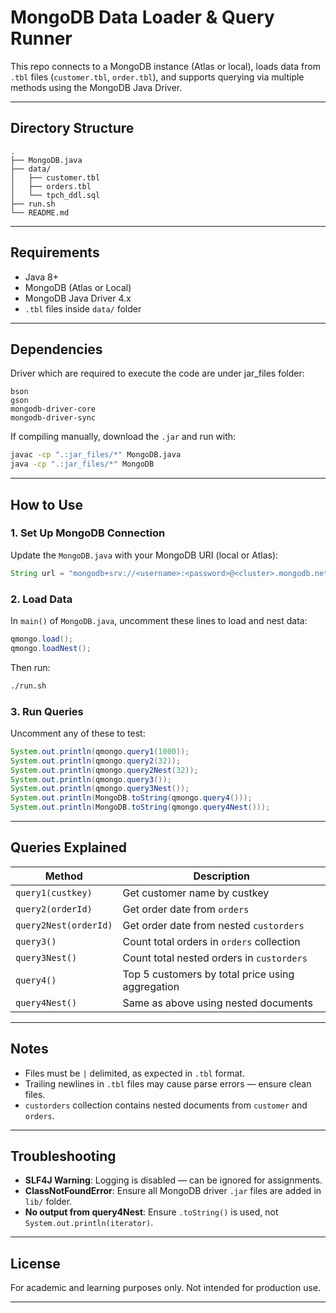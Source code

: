 # MongoDB Data Loader & Query Runner

This repo connects to a MongoDB instance (Atlas or local), loads data from `.tbl` files (`customer.tbl`, `order.tbl`), and supports querying via multiple methods using the MongoDB Java Driver.

---

## Directory Structure

```
.
├── MongoDB.java
├── data/
│   ├── customer.tbl
│   ├── orders.tbl
│   └── tpch_ddl.sql
├── run.sh
└── README.md
```

---

## Requirements

- Java 8+
- MongoDB (Atlas or Local)
- MongoDB Java Driver 4.x
- `.tbl` files inside `data/` folder

---

## Dependencies

Driver which are required to execute the code are under jar_files folder:

```
bson
gson
mongodb-driver-core
mongodb-driver-sync
```

If compiling manually, download the `.jar` and run with:

```bash
javac -cp ".:jar_files/*" MongoDB.java
java -cp ".:jar_files/*" MongoDB
```

---

## How to Use

### 1. Set Up MongoDB Connection

Update the `MongoDB.java` with your MongoDB URI (local or Atlas):

```java
String url = "mongodb+srv://<username>:<password>@<cluster>.mongodb.net/";
```

### 2. Load Data

In `main()` of `MongoDB.java`, uncomment these lines to load and nest data:

```java
qmongo.load();
qmongo.loadNest();
```

Then run:

```bash
./run.sh
```

### 3. Run Queries

Uncomment any of these to test:

```java
System.out.println(qmongo.query1(1000));
System.out.println(qmongo.query2(32));
System.out.println(qmongo.query2Nest(32));
System.out.println(qmongo.query3());
System.out.println(qmongo.query3Nest());
System.out.println(MongoDB.toString(qmongo.query4()));
System.out.println(MongoDB.toString(qmongo.query4Nest()));
```

---

## Queries Explained

| Method             | Description                                      |
|--------------------|--------------------------------------------------|
| `query1(custkey)`  | Get customer name by custkey                     |
| `query2(orderId)`  | Get order date from `orders`                     |
| `query2Nest(orderId)` | Get order date from nested `custorders`       |
| `query3()`         | Count total orders in `orders` collection        |
| `query3Nest()`     | Count total nested orders in `custorders`        |
| `query4()`         | Top 5 customers by total price using aggregation |
| `query4Nest()`     | Same as above using nested documents             |

---

## Notes

- Files must be `|` delimited, as expected in `.tbl` format.
- Trailing newlines in `.tbl` files may cause parse errors — ensure clean files.
- `custorders` collection contains nested documents from `customer` and `orders`.

---

## Troubleshooting

- **SLF4J Warning**: Logging is disabled — can be ignored for assignments.
- **ClassNotFoundError**: Ensure all MongoDB driver `.jar` files are added in `lib/` folder.
- **No output from query4Nest**: Ensure `.toString()` is used, not `System.out.println(iterator)`.

---

## License

For academic and learning purposes only. Not intended for production use.

---
